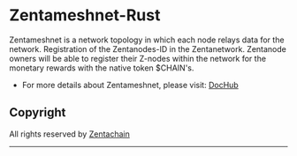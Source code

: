 # Zentameshnet-Rust

Zentameshnet is a network topology in which each node relays data for the network. Registration of the Zentanodes-ID in the Zentanetwork.
Zentanode owners will be able to register their Z-nodes within the network for the monetary rewards with the native token $CHAIN's.

* For more details about Zentameshnet, please visit: [DocHub](https://docs.zentachain.io/zentamesh)

 ## Copyright
All rights reserved by [Zentachain](https://zentachain.io/)

---
